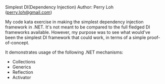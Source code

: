 Simplest DI(Dependency Injection)
Author: Perry Loh (perry.loh@gmail.com)

My code kata exercise in making the simplest dependency injection framework in .NET. It's not meant to be compared to the full fledged DI frameworks available. However, my purpose was to see what would've been the simplest DI framework that could work, in terms of a simple proof-of-concept.

It demonstrates usage of the following .NET mechanisms:
- Collections 
- Generics
- Reflection
- Activator


